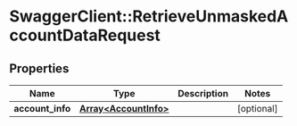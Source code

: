 # SwaggerClient::RetrieveUnmaskedAccountDataRequest

## Properties
Name | Type | Description | Notes
------------ | ------------- | ------------- | -------------
**account_info** | [**Array&lt;AccountInfo&gt;**](AccountInfo.md) |  | [optional] 

